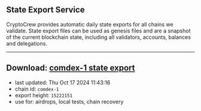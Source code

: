## State Export Service
CryptoCrew provides automatic daily state exports for all chains we validate. State export files can be used as genesis files and are a snapshot of the current blockchain state, including all validators, accounts, balances and delegations.

---
**Download: [comdex-1 state export](https://dl-eu2.ccvalidators.com/SERVICE/comdex/comdex-1_export_15222151.json)**
---

- last updated: Thu Oct 17 2024 11:43:16
- chain id: `comdex-1`
- export height: `15222151`
- use for: airdrops, local tests, chain recovery
